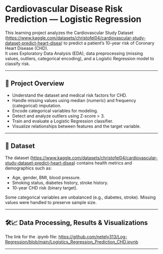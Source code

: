 # Cardiovascular Disease Risk Prediction — Logistic Regression

This learning project analyzes the Cardiovascular Study Dataset (https://www.kaggle.com/datasets/christofel04/cardiovascular-study-dataset-predict-heart-disea) to predict a patient’s 10-year risk of Coronary Heart Disease (CHD).  
It uses Exploratory Data Analysis (EDA), data preprocessing (missing values, outliers, categorical encoding), and a Logistic Regression model to classify risk.

---

## 📌 Project Overview
- Understand the dataset and medical risk factors for CHD.
- Handle missing values using median (numeric) and frequency (categorical) imputation.
- Encode categorical variables for modeling.
- Detect and analyze outliers using Z-score > 3.
- Train and evaluate a Logistic Regression classifier.
- Visualize relationships between features and the target variable.

---

## 📂 Dataset
The dataset (https://www.kaggle.com/datasets/christofel04/cardiovascular-study-dataset-predict-heart-disea) contains  health metrics and demographics such as:
- Age, gender, BMI, blood pressure.
- Smoking status, diabetes history, stroke history.
- 10-year CHD risk (binary target).

Some categorical variables are unbalanced (e.g., diabetes, stroke). Missing values were handled to preserve sample size.

---

## 🛠️📈 Data Processing, Results & Visualizations

The link for the .ipynb file: https://github.com/netely313/Log-Regression/blob/main/Logistics_Regression_Prediction_CHD.ipynb

---





